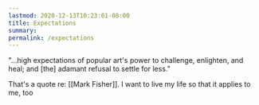 ```yaml
---
lastmod: 2020-12-13T10:23:01-08:00
title: Expectations
summary:
permalink: /expectations
---
```


"...high expectations of popular art's power to challenge, enlighten, and heal; and [the] adamant refusal to settle for less."

That's a quote re: [[Mark Fisher]]. I want to live my life so that it applies to me, too
